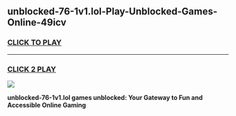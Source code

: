 
## unblocked-76-1v1.lol-Play-Unblocked-Games-Online-49icv
<h3>
<a href="https://premium76.site?title=unblocked-76-1v1.lol&ref=25A">CLICK TO PLAY</a></h3>
<hr>

<h3>
<a href="https://premium76.site?title=unblocked-76-1v1.lol&ref=25A">CLICK 2 PLAY</a>
  
</h3>

<a href="https://premium76.site?title=unblocked-76-1v1.lol&ref=25A"><img src="https://clearcache.store/games.png"></a>


**unblocked-76-1v1.lol games unblocked: Your Gateway to Fun and Accessible Online Gaming**
